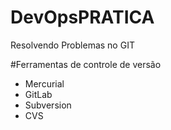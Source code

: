 # DevOpsPRATICA
Resolvendo Problemas no GIT

#Ferramentas de controle de versão

* Mercurial
* GitLab
* Subversion
* CVS

